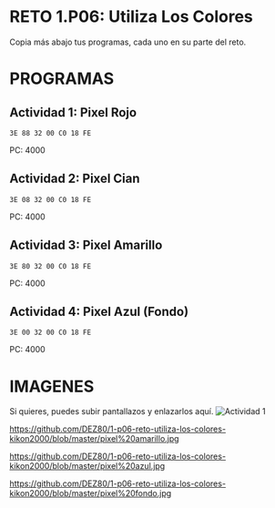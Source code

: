 # RETO 1.P06: Utiliza Los Colores
Copia más abajo tus programas, cada uno en su parte del reto.

# PROGRAMAS

## Actividad 1: Pixel Rojo
```
3E 88 32 00 C0 18 FE
```
PC: 4000

## Actividad 2: Pixel Cian
```
3E 08 32 00 C0 18 FE
```
PC: 4000

## Actividad 3: Pixel Amarillo
```
3E 80 32 00 C0 18 FE
```
PC: 4000

## Actividad 4: Pixel Azul (Fondo)
```
3E 00 32 00 C0 18 FE
```
PC: 4000

# IMAGENES
Si quieres, puedes subir pantallazos y enlazarlos aquí.
![Actividad 1](/pixelrojo.png)

https://github.com/DEZ80/1-p06-reto-utiliza-los-colores-kikon2000/blob/master/pixel%20amarillo.jpg

https://github.com/DEZ80/1-p06-reto-utiliza-los-colores-kikon2000/blob/master/pixel%20azul.jpg

https://github.com/DEZ80/1-p06-reto-utiliza-los-colores-kikon2000/blob/master/pixel%20fondo.jpg

